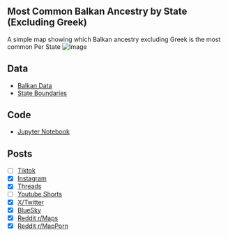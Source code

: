 ## Most Common Balkan Ancestry by State (Excluding Greek)
A simple map showing which Balkan ancestry excluding Greek is the most common Per State
![Image](https://drive.google.com/uc?export=view&id=1TXEZAXvfOOdoOub6MwurBlgsAtu1bhpr)

## Data
* [Balkan Data](https://data.census.gov/table/ACSDT5Y2023.B04006)
* [State Boundaries](https://www.census.gov/geographies/mapping-files/time-series/geo/carto-boundary-file.html)

## Code
* [Jupyter Notebook](FormatData.ipynb)

## Posts
- [ ] [Tiktok]()
- [x] [Instagram](https://www.instagram.com/p/DPUHfyriYJx/)
- [x] [Threads](https://www.threads.com/@vinemapper/post/DPUHgI8Ce2w)
- [ ] [Youtube Shorts]()
- [x] [X/Twitter](https://x.com/VineMapper/status/1973794104627880265)
- [x] [BlueSky](https://bsky.app/profile/vinemapper.bsky.social/post/3m27zi3wkjs2h)
- [x] [Reddit r/Maps](https://www.reddit.com/r/Maps/comments/1nw999f/most_common_balkan_ancestry_by_state/)
- [x] [Reddit r/MapPorn](https://www.reddit.com/r/MapPorn/comments/1nw99ca/most_common_balkan_ancestry_by_state/)
